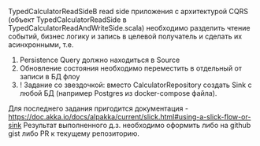 TypedCalculatorReadSideВ read side приложения с архитектурой CQRS (объект TypedCalculatorReadSide в TypedCalculatorReadAndWriteSide.scala) необходимо разделить чтение событий, бизнес логику и запись в целевой получатель и сделать их асинхронными, т.е.
1) Persistence Query должно находиться в Source
2) Обновление состояния необходимо переместить в отдельный от записи в БД флоу
3) ! Задание со звездочкой: вместо CalculatorRepository создать Sink c любой БД (например Postgres из docker-compose файла).

Для последнего задания пригодится документация - https://doc.akka.io/docs/alpakka/current/slick.html#using-a-slick-flow-or-sink
Результат выполненного д.з. необходимо оформить либо на github gist либо PR к текущему репозиторию.
